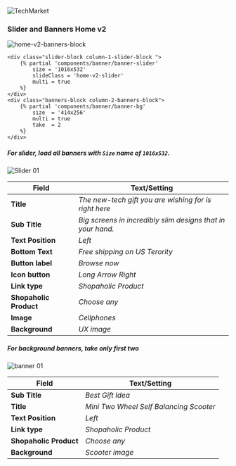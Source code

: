 ![TechMarket](https://i.imgur.com/2pNzJ6e.png)

### Slider and Banners Home v2
![home-v2-banners-block](https://s.nimbusweb.me/attachment/3189195/17cxiwm0rfbrd13q7h7n/yVLn24WLeJCxNMQw/screenshot-shop.teros.uy-2019.08.12-20_50_29.png)

```twig
<div class="slider-block column-1-slider-block ">
    {% partial 'components/banner/banner-slider'
        size = '1016x532'
        slideClass = 'home-v2-slider'
        multi = true
    %}
</div>
<div class="banners-block column-2-banners-block">
    {% partial 'components/banner/banner-bg' 
        size  = '414x256' 
        multi = true
        take  = 2
    %}
</div>
```
##### For slider, load all banners with `Size` name of `1016x532`.

![Slider 01](https://s.nimbusweb.me/attachment/3189213/dm3xrtthxlwoyv5ho32d/NEpv5Gzor9XoMMZs/screenshot-shop.teros.uy-2019.08.12-21_08_32.png)

| **Field** | **Text/Setting** |
|-----------|------------------|
| **Title** | *The new-tech gift you are wishing for is right here* |
| **Sub Title** | *Big screens in incredibly slim designs that in your hand.* |
| **Text Position** | *Left* |
| **Bottom Text** | *Free shipping on US Terority* |
| **Button label** | *Browse now* |
| **Icon button** | *Long Arrow Right* |
| **Link type** | *Shopaholic Product* |
| **Shopaholic Product** | *Choose any* |
| **Image** | *Cellphones* |
| **Background** | *UX image* |

##### For background banners, take only first two

![banner 01](https://s.nimbusweb.me/attachment/3189201/dapy2vcoc7x0y4zg637s/t84T14C9KyHOSL2k/screenshot-shop.teros.uy-2019.08.12-21_00_38.png)

| **Field** | **Text/Setting** |
|-----------|------------------|
| **Sub Title** | *Best Gift Idea* |
| **Title** | *Mini Two Wheel Self Balancing Scooter* |
| **Text Position** | *Left* |
| **Link type** | *Shopaholic Product* |
| **Shopaholic Product** | *Choose any* |
| **Background** | *Scooter image* |